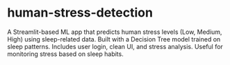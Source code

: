 # human-stress-detection
A Streamlit-based ML app that predicts human stress levels (Low, Medium, High) using sleep-related data. Built with a Decision Tree model trained on sleep patterns. Includes user login, clean UI, and stress analysis. Useful for monitoring stress based on sleep habits.
